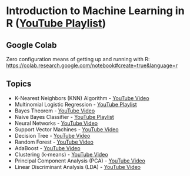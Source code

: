 # Introduction to Machine Learning in R ([YouTube Playlist](https://www.youtube.com/playlist?list=PLoEMreTa9CNnNOfZ7wPytm6Nz84XHNbNg))

## Google Colab

Zero configuration means of getting up and running with R: https://colab.research.google.com/notebook#create=true&language=r

## Topics

* K-Nearest Neighbors (KNN) Algorithm - [YouTube Video](https://www.youtube.com/watch?v=SDNkfcovE9E&list=PLoEMreTa9CNnNOfZ7wPytm6Nz84XHNbNg&index=1)
* Multinomial Logistic Regression - [YouTube Playlist](https://www.youtube.com/playlist?list=PLoEMreTa9CNmedZ40lgowv0jXj_etdoQg)
* Bayes Theorem - [YouTube Video](https://www.youtube.com/watch?v=95jlcgqPYPM&list=PLoEMreTa9CNnNOfZ7wPytm6Nz84XHNbNg&index=5)
* Naive Bayes Classifier - [YouTube Playlist](https://www.youtube.com/playlist?list=PLoEMreTa9CNlqh4MQcZR1t-ya8cU931gM)
* Neural Networks - [YouTube Video](https://www.youtube.com/watch?v=xcEDJTaxrH4&list=PLoEMreTa9CNnNOfZ7wPytm6Nz84XHNbNg&index=7)
* Support Vector Machines - [YouTube Video](https://www.youtube.com/watch?v=FZ8BRcVtqMQ&list=PLoEMreTa9CNnNOfZ7wPytm6Nz84XHNbNg&index=8)
* Decision Tree - [YouTube Video](https://www.youtube.com/watch?v=MfYf9pFDXtc&list=PLoEMreTa9CNnNOfZ7wPytm6Nz84XHNbNg&index=9)
* Random Forest - [YouTube Video](https://www.youtube.com/watch?v=qbQEUljJzps&list=PLoEMreTa9CNnNOfZ7wPytm6Nz84XHNbNg&index=10)
* AdaBoost - [YouTube Video](https://www.youtube.com/watch?v=_4njlixMtzY&list=PLoEMreTa9CNnNOfZ7wPytm6Nz84XHNbNg&index=11)
* Clustering (k-means) - [YouTube Video](https://www.youtube.com/watch?v=Hhah4IJGAcw&list=PLoEMreTa9CNnNOfZ7wPytm6Nz84XHNbNg&index=12)
* Principal Component Analysis (PCA) - [YouTube Video](https://www.youtube.com/watch?v=u28Q32cf5Fs&list=PLoEMreTa9CNnNOfZ7wPytm6Nz84XHNbNg&index=13)
* Linear Discriminant Analysis (LDA) - [YouTube Video](https://www.youtube.com/watch?v=W7MqnENQwOI&list=PLoEMreTa9CNnNOfZ7wPytm6Nz84XHNbNg&index=14)
